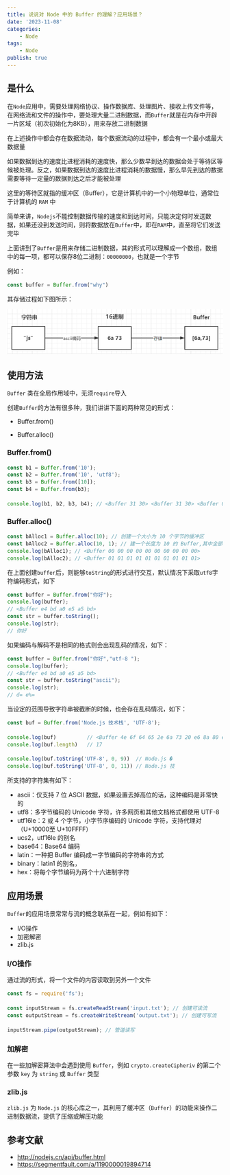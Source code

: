 ```yaml
---
title: 说说对 Node 中的 Buffer 的理解？应用场景？
date: '2023-11-08'
categories:
    - Node
tags:
    - Node
publish: true
---
```


## 是什么

在`Node`应用中，需要处理网络协议、操作数据库、处理图片、接收上传文件等，在网络流和文件的操作中，要处理大量二进制数据，而`Buffer`就是在内存中开辟一片区域（初次初始化为8KB），用来存放二进制数据

在上述操作中都会存在数据流动，每个数据流动的过程中，都会有一个最小或最大数据量

如果数据到达的速度比进程消耗的速度快，那么少数早到达的数据会处于等待区等候被处理。反之，如果数据到达的速度比进程消耗的数据慢，那么早先到达的数据需要等待一定量的数据到达之后才能被处理

这里的等待区就指的缓冲区（Buffer），它是计算机中的一个小物理单位，通常位于计算机的 `RAM` 中

简单来讲，`Nodejs`不能控制数据传输的速度和到达时间，只能决定何时发送数据，如果还没到发送时间，则将数据放在`Buffer`中，即在`RAM`中，直至将它们发送完毕

上面讲到了`Buffer`是用来存储二进制数据，其的形式可以理解成一个数组，数组中的每一项，都可以保存8位二进制：`00000000`，也就是一个字节

例如：

```js
const buffer = Buffer.from("why")
```

其存储过程如下图所示：

 ![](/imgs/node/20371250-c69c-11eb-ab90-d9ae814b240d.png)


## 使用方法

`Buffer` 类在全局作用域中，无须`require`导入

创建`Buffer`的方法有很多种，我们讲讲下面的两种常见的形式：

- Buffer.from()

- Buffer.alloc() 

### Buffer.from()

```js
const b1 = Buffer.from('10');
const b2 = Buffer.from('10', 'utf8');
const b3 = Buffer.from([10]);
const b4 = Buffer.from(b3);

console.log(b1, b2, b3, b4); // <Buffer 31 30> <Buffer 31 30> <Buffer 0a> <Buffer 0a>
```

### Buffer.alloc() 

```js
const bAlloc1 = Buffer.alloc(10); // 创建一个大小为 10 个字节的缓冲区
const bAlloc2 = Buffer.alloc(10, 1); // 建一个长度为 10 的 Buffer,其中全部填充了值为 `1` 的字节
console.log(bAlloc1); // <Buffer 00 00 00 00 00 00 00 00 00 00>
console.log(bAlloc2); // <Buffer 01 01 01 01 01 01 01 01 01 01>
```

在上面创建`buffer`后，则能够`toString`的形式进行交互，默认情况下采取`utf8`字符编码形式，如下

```js
const buffer = Buffer.from("你好");
console.log(buffer);
// <Buffer e4 bd a0 e5 a5 bd>
const str = buffer.toString();
console.log(str);
// 你好
```

如果编码与解码不是相同的格式则会出现乱码的情况，如下：

```js
const buffer = Buffer.from("你好","utf-8 ");
console.log(buffer);
// <Buffer e4 bd a0 e5 a5 bd>
const str = buffer.toString("ascii");
console.log(str); 
// d= e%=
```

当设定的范围导致字符串被截断的时候，也会存在乱码情况，如下：

```js
const buf = Buffer.from('Node.js 技术栈', 'UTF-8');

console.log(buf)          // <Buffer 4e 6f 64 65 2e 6a 73 20 e6 8a 80 e6 9c af e6 a0 88>
console.log(buf.length)   // 17

console.log(buf.toString('UTF-8', 0, 9))  // Node.js �
console.log(buf.toString('UTF-8', 0, 11)) // Node.js 技
```

所支持的字符集有如下：

- ascii：仅支持 7 位 ASCII 数据，如果设置去掉高位的话，这种编码是非常快的
- utf8：多字节编码的 Unicode 字符，许多网页和其他文档格式都使用 UTF-8
- utf16le：2 或 4 个字节，小字节序编码的 Unicode 字符，支持代理对（U+10000至 U+10FFFF）
- ucs2，utf16le 的别名
- base64：Base64 编码
- latin：一种把 Buffer 编码成一字节编码的字符串的方式
- binary：latin1 的别名，
- hex：将每个字节编码为两个十六进制字符



## 应用场景

`Buffer`的应用场景常常与流的概念联系在一起，例如有如下：

- I/O操作
- 加密解密
- zlib.js



### I/O操作

通过流的形式，将一个文件的内容读取到另外一个文件

```js
const fs = require('fs');

const inputStream = fs.createReadStream('input.txt'); // 创建可读流
const outputStream = fs.createWriteStream('output.txt'); // 创建可写流

inputStream.pipe(outputStream); // 管道读写
```



### 加解密

在一些加解密算法中会遇到使用 `Buffer`，例如 `crypto.createCipheriv` 的第二个参数 `key` 为 `string` 或 `Buffer` 类型



### zlib.js

`zlib.js` 为 `Node.js` 的核心库之一，其利用了缓冲区（`Buffer`）的功能来操作二进制数据流，提供了压缩或解压功能



## 参考文献
- http://nodejs.cn/api/buffer.html 
- https://segmentfault.com/a/1190000019894714
